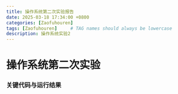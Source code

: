 ```yaml
---
title: 操作系统第二次实验报告
date: 2025-03-18 17:34:00 +0800
categories: [Zaofuhouren]
tags: [Zaofuhouren]     # TAG names should always be lowercase
description: 操作系统实验2
---
```


# 操作系统第二次实验

### 关键代码与运行结果


